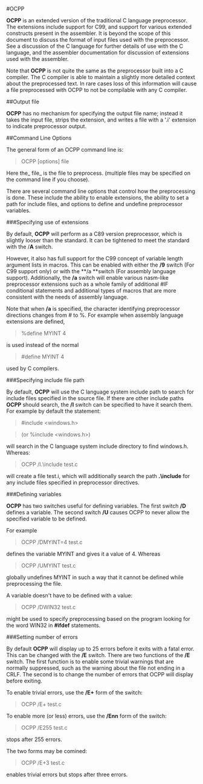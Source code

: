 


#OCPP

 
 **OCPP** is an extended version of the traditional C language preprocessor.  The extensions include support for C99, and support for various extended constructs present in the assembler.  It is beyond the scope of this document to discuss the format of input files used with the preprocessor.  See a discussion of the C language for further details of use with the C language, and the assembler documentation for discussion of extensions used with the assembler.
 
 Note that **OCPP** is not quite the same as the preprocessor built into a C compiler.  The C compiler is able to maintain a slightly more detailed context about the preprocessed text.  In rare cases loss of this information will cause a file preprocessed with OCPP to not be compilable with any C compiler.


##Output file

 **OCPP** has no mechanism for specifying the output file name; instead it takes the input file, strips the extension, and writes a file with a '.i' extension to indicate preprocessor output.


##Command Line Options

 The general form of an OCPP command line is:
 
> OCPP \[options\] file
 
 Here the_ file_ is the file to preprocess.  (multiple files may be specified on the command line if you choose).
 
 There are several command line options that control how the preprocessing is done.  These include the ability to enable extensions, the ability to set a path for include files, and options to define and undefine preprocessor variables.


###Specifying use of extensions

 By default, **OCPP** will perform as a C89 version preprocessor, which is slightly looser than the standard.  It can be tightened to meet the standard with the /**A** switch.
 
 However, it also has full support for the C99 concept of variable length argument lists in macros.  This can be enabled with either the **/9** switch (For C99 support only) or with the **/a **switch (For assembly language support).  Additionally, the **/a** switch will enable various nasm-like preprocessor extensions such as a whole family of additional \#IF conditional statements and additional types of macros that are more consistent with the needs of assembly language.
 
 Note that when **/a** is specified, the character identifying preprocessor directions changes from \# to %.  For example when assembly language extensions are defined,
 
> %define MYINT 4
 
 is used instead of the normal
 
> \#define MYINT 4
 
 used by C compilers.


###Specifying include file path

 By default, **OCPP** will use the C language system include path to search for include files specified in the source file.  If there are other include paths **OCPP** should search, the **/I** switch can be specified to have it search them.  For example by default the statement:
 
> \#include <windows.h>
 
> (or %include <windows.h>)
 
 will search in the C language system include directory to find windows.h.  Whereas:
 
> OCPP /I.\\include test.c
 
 will create a file test.i, which will additionally search the path **.\\include** for any include files specified in preprocessor directives.


###Defining variables

 **OCPP** has two switches useful for defining variables.  The first switch **/D** defines a variable.  The second switch **/U** causes OCPP to never allow the specified variable to be defined.
 
 For example
 
> OCPP /DMYINT=4 test.c
 
 defines the variable MYINT and gives it a value of 4.  Whereas
 
> OCPP /UMYINT test.c
 
 globally undefines MYINT in such a way that it cannot be defined while preprocessing the file.
 
 A variable doesn't have to be defined with a value:
 
> OCPP /DWIN32 test.c
 
 might be used to specify preprocessing based on the program looking for the word WIN32 in **\#ifdef** statements.


###Setting number of errors
 

 By default **OCPP** will display up to 25 errors before it exits with a fatal error.  This can be changed with the **/E** switch.  There are two functions of the **/E** switch.  The first function is to enable some trivial warnings that are normally suppressed, such as the warning about the file not ending in a CRLF.  The second is to change the number of errors that OCPP will display before exiting.
 
 To enable trivial errors, use the **/E+** form of the switch:
 
> OCPP /E+ test.c
 
 To enable more (or less) errors, use the **/Enn** form of the switch:
 
> OCPP /E255 test.c
 
 stops after 255 errors.
 
 The two forms may be comined:
 
> OCPP /E+3 test.c
 
 enables trivial errors but stops after three errors.
 
 
 